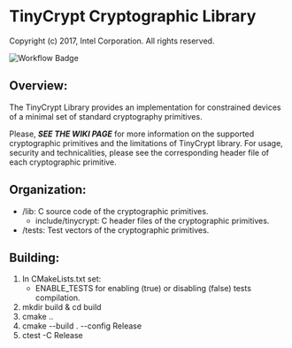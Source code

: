 # TinyCrypt Cryptographic Library
Copyright (c) 2017, Intel Corporation. All rights reserved.  
  
![Workflow Badge](https://github.com/Receiver1/tinycrypt/actions/workflows/cmake-single-platform.yml/badge.svg)

## Overview:

The TinyCrypt Library provides an implementation for constrained devices of a 
minimal set of standard cryptography primitives. 

Please, ***SEE THE WIKI PAGE*** for more information on the supported 
cryptographic primitives and the limitations of TinyCrypt library. For usage,
security and technicalities, please see the corresponding header file of each 
cryptographic primitive. 

## Organization:

* /lib: C source code of the cryptographic primitives.
  - include/tinycrypt: C header files of the cryptographic primitives.
* /tests: Test vectors of the cryptographic primitives.

## Building:

1) In CMakeLists.txt set: 
    - ENABLE_TESTS for enabling (true) or disabling (false) tests compilation.
2) mkdir build & cd build
3) cmake ..
4) cmake --build . --config Release
5) ctest -C Release
